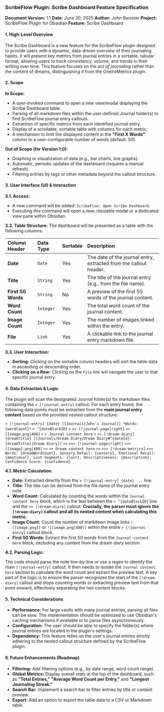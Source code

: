 ### **ScribeFlow Plugin: Scribe Dashboard Feature Specification**

**Document Version:** 1.1
**Date:** June 30, 2025
**Author:** John Banister
**Project:** ScribeFlow Plugin for Obsidian
**Feature:** Scribe Dashboard

#### **1. High-Level Overview**

The Scribe Dashboard is a new feature for the ScribeFlow plugin designed to provide users with a dynamic, data-driven overview of their journaling habits. It will present key metrics from journal entries in a sortable, tabular format, allowing users to track consistency, volume, and trends in their writing over time. This feature focuses on the *act of journaling* rather than the content of dreams, distinguishing it from the OneiroMetrics plugin.

#### **2. Scope**

**In Scope:**
* A user-invoked command to open a new view/modal displaying the Scribe Dashboard table.
* Parsing of all markdown files within the user-defined Journal folder(s) to find ScribeFlow journal entry callouts.
* Extraction of specific metrics from each identified journal entry.
* Display of a scrollable, sortable table with columns for each metric.
* A mechanism to limit the displayed content in the **"First X Words"** column to a user-configurable number of words (default: 50).

**Out of Scope (for Version 1.0):**
* Graphing or visualization of data (e.g., bar charts, line graphs).
* Automatic, periodic updates of the dashboard (requires a manual refresh).
* Filtering entries by tags or other metadata beyond the callout structure.

#### **3. User Interface (UI) & Interaction**

**3.1. Access:**
* A new command will be added: `ScribeFlow: Open Scribe Dashboard`.
* Executing this command will open a new, resizable modal or a dedicated view pane within Obsidian.

**3.2. Table Structure:**
The dashboard will be presented as a table with the following columns:

| Column Header | Data Type | Sortable | Description |
| :--- | :--- | :--- | :--- |
| **Date** | `Date` | Yes | The date of the journal entry, extracted from the callout header. |
| **Title** | `String` | Yes | The title of the journal entry (e.g., from the file name). |
| **First 50 Words** | `String` | No | A preview of the first 50 words of the journal content. |
| **Word Count** | `Integer` | Yes | The total word count of the journal content. |
| **Image Count** | `Integer` | Yes | The number of images linked within the entry. |
| **File** | `Link` | Yes | A clickable link to the journal entry markdown file. |

**3.3. User Interaction:**
* **Sorting:** Clicking on the sortable column headers will sort the table data in ascending or descending order.
* **Clicking on a Row:** Clicking on the `File` link will navigate the user to that specific journal entry.

#### **4. Data Extraction & Logic**

The plugin will scan the designated Journal folder(s) for markdown files containing the `> [!journal-entry]` callout. For each entry found, the following data points must be extracted from the **main journal entry content** based on the provided nested callout structure:

`> [!journal-entry] {date} [[Journals|John's Journal]] *Words: {wordCount}*`
`> ^{dateBlockID}`
`>`
`>> [!journal-page|right]`
`>> [[image.png|400]`
`>`
`> Journal content here`
`>`
`>> [!dream-diary] {dreamTitle} [[Journals/Dream Diary/Dream Diary#^{dateId}-{dreamTitle}|Dream Diary]]`
`>>`
`>>> [!journal-page|right]`
`>>> [[image2.png|400]`
`>>`
`>> Dream content here`
`>>`
`>>> [!dream-metrics]`
`>>> Words: {dreamWordCount}, Sensory Detail: {sensory}, Emotional Recall: {emotional}, Lost Segments: {lost}, Descriptiveness: {descriptive}, Confidence Score: {confidence}`

**4.1. Metric Calculation:**

* **Date:** Extracted directly from the `> [!journal-entry] {date} ...` line.
* **Title:** The title can be derived from the file name of the journal entry note.
* **Word Count:** Calculated by counting the words within the `Journal content here` block, which is the text between the `> ^{dateBlockID}` line and the `>> [!dream-diary]` callout. **Crucially, the parser must ignore the `[!dream-diary]` callout and all its nested content when calculating this metric.**
* **Image Count:** Count the number of markdown image links `![[image.png]]` or `![[image.png|400]]` within the entire `> [!journal-entry]` callout block.
* **First 50 Words:** Extract the first 50 words from the `Journal content here` block, excluding any content from the dream diary section.

**4.2. Parsing Logic:**

The code should parse the note line-by-line or use a regex to identify the main `[!journal-entry]` callout. It then needs to isolate the `Journal content here` section to calculate the word count and extract the preview text. A key part of the logic is to ensure the parser recognizes the start of the `[!dream-diary]` callout and stops counting words or extracting preview text from that point onward, effectively separating the two content blocks.

#### **5. Technical Considerations**

* **Performance:** For large vaults with many journal entries, parsing all files can be slow. The implementation should be optimized to use Obsidian's caching mechanisms if available or to parse files asynchronously.
* **Configuration:** The user should be able to specify the folder(s) where journal entries are located in the plugin's settings.
* **Dependency:** This feature relies on the user's journal entries strictly adhering to the nested callout structure defined by the ScribeFlow plugin.

#### **6. Future Enhancements (Roadmap)**

* **Filtering:** Add filtering options (e.g., by date range, word count range).
* **Global Metrics:** Display overall stats at the top of the dashboard, such as **"Total Entries,"** **"Average Word Count per Entry,"** and **"Longest Journaling Streak."**
* **Search Bar:** Implement a search bar to filter entries by title or content preview.
* **Export:** Add an option to export the table data to a CSV or Markdown table.